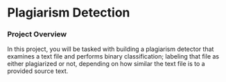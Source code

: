 

# Plagiarism Detection


### Project Overview


In this project, you will be tasked with building a plagiarism detector that examines a text file and performs binary classification; labeling that file as either plagiarized or not, depending on how similar the text file is to a provided source text.

 

